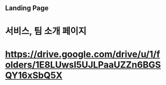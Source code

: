## Landing Page

# 서비스, 팀 소개 페이지
# <https://drive.google.com/drive/u/1/folders/1E8LUwsl5UJLPaaUZZn6BGSQY16xSbQ5X>
